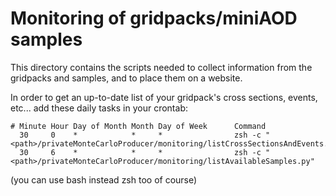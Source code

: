 # Monitoring of gridpacks/miniAOD samples
This directory contains the scripts needed to collect information from the gridpacks and samples, and to place them on a website.

In order to get an up-to-date list of your gridpack's cross sections, events, etc... add these daily tasks in your crontab:
```
# Minute Hour Day of Month Month Day of Week      Command   
  30     0    *            *     *                zsh -c "<path>/privateMonteCarloProducer/monitoring/listCrossSectionsAndEvents.py"
  30     6    *            *     *                zsh -c "<path>/privateMonteCarloProducer/monitoring/listAvailableSamples.py"
```
(you can use bash instead zsh too of course)

